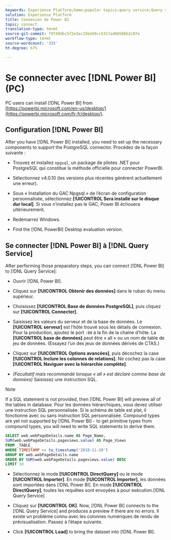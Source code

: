 ```yaml
---
keywords: Experience Platform;home;popular topics;query service;Query service;Power BI;power bi;connect to query service;
solution: Experience Platform
title: Connexion de Power BI
topic: connect
translation-type: tm+mt
source-git-commit: f9749dbc5f2e3ac15be50cc5317ad60586b2c07e
workflow-type: tm+mt
source-wordcount: '333'
ht-degree: 67%

---
```



# Se connecter avec [!DNL Power BI] (PC)

PC users can install [!DNL Power BI] from [https://powerbi.microsoft.com/en-us/desktop/](https://powerbi.microsoft.com/fr-fr/desktop/).

## Configuration [!DNL Power BI]

After you have [!DNL Power BI] installed, you need to set up the necessary components to support the PostgreSQL connector. Procédez de la façon suivante :

- Trouvez et installez `npgsql`, un package de pilotes .NET pour PostgreSQL qui constitue la méthode officielle pour connecter PowerBI.

- Sélectionnez v4.0.10 (les versions plus récentes génèrent actuellement une erreur).

- Sous « Installation du GAC Npgsql » de l’écran de configuration personnalisée, sélectionnez **[!UICONTROL Sera installé sur le disque dur local]**. Si vous n’installez pas le GAC, Power BI échouera ultérieurement.

- Redémarrez Windows.

- Find the [!DNL PowerBI] Desktop evaluation version.

## Se connecter [!DNL Power BI] à [!DNL Query Service]

After performing those preparatory steps, you can connect [!DNL Power BI] to [!DNL Query Service]:

- Ouvrir [!DNL Power BI].

- Cliquez sur **[!UICONTROL Obtenir des données]** dans le ruban du menu supérieur.

- Choisissez **[!UICONTROL Base de données PostgreSQL]**, puis cliquez sur **[!UICONTROL Connecter]**.

- Saisissez les valeurs du serveur et de la base de données. Le **[!UICONTROL serveur]** est l’hôte trouvé sous les détails de connexion. Pour la production, ajoutez le port `:80` à la fin de la chaîne d’hôte. La **[!UICONTROL base de données]** peut être « all » ou un nom de table de jeu de données. (Essayez l’un des jeux de données dérivés de CTAS.)

- Cliquez sur **[!UICONTROL Options avancées]**, puis décochez la case **[!UICONTROL Inclure les colonnes de relations]**. Ne cochez pas la case **[!UICONTROL Naviguer avec la hiérarchie complète]**.

- *(Facultatif mais recommandé lorsque « all » est déclaré comme base de données)* Saisissez une instruction SQL.

>[!NOTE]
>
>If a SQL statement is not provided, then [!DNL Power BI] will preview all of the tables in database. Pour les données hiérarchiques, vous devez utiliser une instruction SQL personnalisée. Si le schéma de table est plat, il fonctionne avec ou sans instruction SQL personnalisée. Compound types are yet not supported by [!DNL Power BI] - to get primitive types from compound types, you will need to write SQL statements to derive them.

```sql
SELECT web.webPageDetails.name AS Page_Name, 
SUM(web.webPageDetails.pageviews.value) AS Page_Views 
FROM _TABLE_ 
WHERE TIMESTAMP >= to_timestamp('2018-11-20')
GROUP BY web.webPageDetails.name 
ORDER BY SUM(web.webPageDetails.pageviews.value) DESC 
LIMIT 10
```

- Sélectionnez le mode **[!UICONTROL DirectQuery]** ou le mode **[!UICONTROL Importer]**. En mode **[!UICONTROL Importer]**, les données sont importées dans [!DNL Power BI]. En mode **[!UICONTROL DirectQuery]**, toutes les requêtes sont envoyées à pour exécution.[!DNL Query Service]

- Cliquez sur **[!UICONTROL OK]**. Now, [!DNL Power BI] connects to the [!DNL Query Service] and produces a preview if there are no errors. Il existe un problème connu avec les colonnes numériques de rendu de prévisualisation. Passez à l’étape suivante.

- Click **[!UICONTROL Load]** to bring the dataset into [!DNL Power BI].
